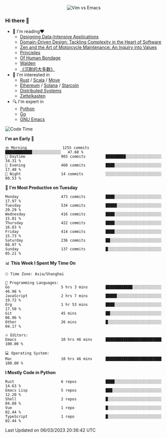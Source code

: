 <p align="center">
    <img src="https://gist.githubusercontent.com/coldnight/e696baffb094e71c96cb302118878eae/raw/40ea5053a6f66cc65f90f437e4173497da225958/banner.gif" alt="Vim vs Emacs" />
</p>

### Hi there 👋

- 📖 I'm reading❤️
    + [Designing Data-Intensive Applications](https://www.oreilly.com/library/view/designing-data-intensive-applications/9781491903063/)
    + [Domain-Driven Design: Tackling Complexity in the Heart of Software](https://www.dddcommunity.org/book/evans_2003/)
    + [Zen and the Art of Motorcycle Maintenance: An Inquiry into Values](https://en.wikipedia.org/wiki/Zen_and_the_Art_of_Motorcycle_Maintenance)
    + [Principles](https://www.principles.com/)
    + [Of Human Bondage](https://en.wikipedia.org/wiki/Of_Human_Bondage)
    + [Walden](https://en.wikipedia.org/wiki/Walden)
    + [《沉默的大多数》](https://en.wikipedia.org/wiki/Silent_majority)
- 🌱 I'm interested in
    + [Rust](https://www.rust-lang.org/) / [Scala](https://www.scala-lang.org/) / [Move](https://github.com/move-language/move/)
    + [Ethereum](https://ethereum.org/en/) / [Solana](https://solana.com/) / [Starcoin](https://github.com/starcoinorg/starcoin)
	+ [Distributed Systems](https://www.linuxzen.com/notes/topics/20200320174417_%E5%88%86%E5%B8%83%E5%BC%8F/)
	+ [Zettelkasten](https://www.linuxzen.com/notes/notes/20220120080920-slip_box/)
- 🔍 I'm expert in
    + [Python](https://www.python.org/)
    + [Go](https://go.dev/)
    + [GNU Emacs](https://www.gnu.org/software/emacs/)

<!--START_SECTION:waka-->
![Code Time](http://img.shields.io/badge/Code%20Time-1%2C929%20hrs%2020%20mins-blue)

**I'm an Early 🐤** 

```text
🌞 Morning                1255 commits        ████████████░░░░░░░░░░░░░   47.68 % 
🌆 Daytime                903 commits         █████████░░░░░░░░░░░░░░░░   34.31 % 
🌃 Evening                460 commits         ████░░░░░░░░░░░░░░░░░░░░░   17.48 % 
🌙 Night                  14 commits          ░░░░░░░░░░░░░░░░░░░░░░░░░   00.53 % 
```
📅 **I'm Most Productive on Tuesday** 

```text
Monday                   473 commits         ████░░░░░░░░░░░░░░░░░░░░░   17.97 % 
Tuesday                  534 commits         █████░░░░░░░░░░░░░░░░░░░░   20.29 % 
Wednesday                416 commits         ████░░░░░░░░░░░░░░░░░░░░░   15.81 % 
Thursday                 422 commits         ████░░░░░░░░░░░░░░░░░░░░░   16.03 % 
Friday                   414 commits         ████░░░░░░░░░░░░░░░░░░░░░   15.73 % 
Saturday                 236 commits         ██░░░░░░░░░░░░░░░░░░░░░░░   08.97 % 
Sunday                   137 commits         █░░░░░░░░░░░░░░░░░░░░░░░░   05.21 % 
```


📊 **This Week I Spent My Time On** 

```text
🕑︎ Time Zone: Asia/Shanghai

💬 Programming Languages: 
Go                       5 hrs 3 mins        ████████████░░░░░░░░░░░░░   46.98 % 
JavaScript               2 hrs 7 mins        █████░░░░░░░░░░░░░░░░░░░░   19.72 % 
Org                      1 hr 53 mins        ████░░░░░░░░░░░░░░░░░░░░░   17.50 % 
Git                      45 mins             ██░░░░░░░░░░░░░░░░░░░░░░░   06.96 % 
Other                    26 mins             █░░░░░░░░░░░░░░░░░░░░░░░░   04.17 % 

🔥 Editors: 
Emacs                    10 hrs 46 mins      █████████████████████████   100.00 % 

💻 Operating System: 
Mac                      10 hrs 46 mins      █████████████████████████   100.00 % 
```

**I Mostly Code in Python** 

```text
Rust                     6 repos             ████░░░░░░░░░░░░░░░░░░░░░   14.63 % 
Emacs Lisp               5 repos             ███░░░░░░░░░░░░░░░░░░░░░░   12.20 % 
Shell                    2 repos             █░░░░░░░░░░░░░░░░░░░░░░░░   04.88 % 
Vue                      1 repo              █░░░░░░░░░░░░░░░░░░░░░░░░   02.44 % 
TypeScript               1 repo              █░░░░░░░░░░░░░░░░░░░░░░░░   02.44 % 
```




 Last Updated on 06/03/2023 20:36:42 UTC
<!--END_SECTION:waka-->
